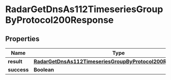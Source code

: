 

# RadarGetDnsAs112TimeseriesGroupByProtocol200Response


## Properties

| Name | Type | Description | Notes |
|------------ | ------------- | ------------- | -------------|
|**result** | [**RadarGetDnsAs112TimeseriesGroupByProtocol200ResponseResult**](RadarGetDnsAs112TimeseriesGroupByProtocol200ResponseResult.md) |  |  |
|**success** | **Boolean** |  |  |



